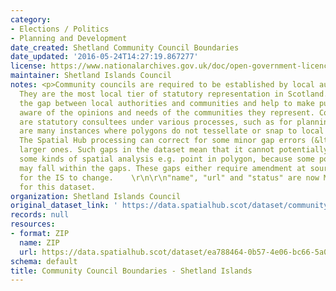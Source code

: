 ```yaml
---
category:
- Elections / Politics
- Planning and Development
date_created: Shetland Community Council Boundaries
date_updated: '2016-05-24T14:27:19.867277'
license: https://www.nationalarchives.gov.uk/doc/open-government-licence/version/3/
maintainer: Shetland Islands Council
notes: <p>Community councils are required to be established by local authorities.
  They are the most local tier of statutory representation in Scotland. They bridge
  the gap between local authorities and communities and help to make public bodies
  aware of the opinions and needs of the communities they represent. Community councils
  are statutory consultees under various processes, such as for planning applications.\r\n\r\nThere
  are many instances where polygons do not tessellate or snap to local authority boundaries.
  The Spatial Hub processing can correct for some minor gap errors (&lt;5m) but not
  larger ones. Such gaps in the dataset mean that it cannot potentially be used for
  some kinds of spatial analysis e.g. point in polygon, because some point locations
  may fall within the gaps. These gaps either require amendment at source or approval
  for the IS to change.    \r\n\r\n"name", "url" and "status" are now MANDATORY fields
  for this dataset.                                                                                                                                                                                                                                                                                                                                                                                                                                                                                                                                                                                                                                                                                                                                                                                                                                                                                                                                                                                                                                                                                                                                                                                                                                                                                                                                                                                                                                                                                                                                                                                                                           </p>
organization: Shetland Islands Council
original_dataset_link: ' https://data.spatialhub.scot/dataset/community_council_boundaries-si'
records: null
resources:
- format: ZIP
  name: ZIP
  url: https://data.spatialhub.scot/dataset/ea788464-0b57-4e06-bc66-5a0f21af158d/resource/94365e3d-54d8-427b-872d-f5d2f2a86116/download/communitycouncils2019_region.communityc.zip
schema: default
title: Community Council Boundaries - Shetland Islands
---
```

